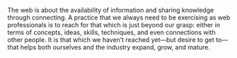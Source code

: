 

The web is about the availability of information and sharing knowledge through connecting. A practice that we
always need to be exercising as web professionals is to reach for that which is just beyond our grasp: either
in terms of concepts, ideas, skills, techniques, and even connections with other people. It is that which we
haven’t reached yet—but desire to get to—that helps both ourselves and the industry expand, grow, and
mature.